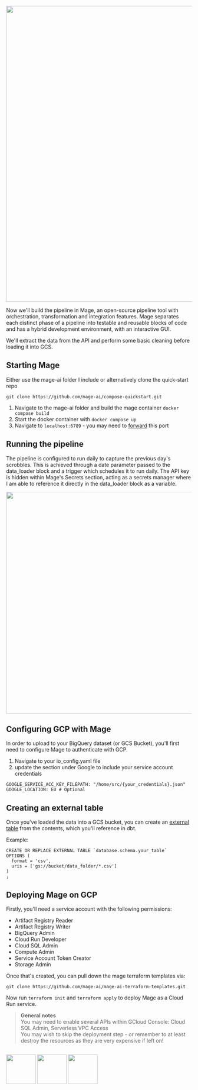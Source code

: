 <p align="center">
 <picture>
 <img src="https://github.com/jackv-murray/lastfm_scrobble_analysis/blob/main/assets/section%204.png" width="800">
 </picture>
 </p>

Now we'll build the pipeline in Mage, an open-source pipeline tool with orchestration, transformation and integration features. Mage separates each distinct phase of a pipeline into testable and reusable blocks of code and has a hybrid development environment, with an interactive GUI. 

We'll extract the data from the API and perform some basic cleaning before loading it into GCS.

## Starting Mage

Either use the mage-ai folder I include or alternatively clone the quick-start repo

```git clone https://github.com/mage-ai/compose-quickstart.git```

1. Navigate to the mage-ai folder and build the mage container ```docker compose build```
2. Start the docker container with ```docker compose up```
3. Navigate to ```localhost:6789``` - you may need to [forward](https://code.visualstudio.com/docs/remote/ssh) this port

## Running the pipeline

The pipeline is configured to run daily to capture the previous day's scrobbles. This is achieved through a date parameter passed to the data_loader block and a trigger which schedules it to run daily. The API key is hidden within Mage's Secrets section,
acting as a secrets manager where I am able to reference it directly in the data_loader block as a variable. 

<p align="center">
 <picture>
 <img src="https://github.com/jackv-murray/lastfm-scrobble-analysis/assets/102922713/4c654188-f61a-4643-a293-443cdde929d6" width="600">
 </picture>
 </p>


 

## Configuring GCP with Mage

In order to upload to your BigQuery dataset (or GCS Bucket), you'll first need to configure Mage to authenticate with GCP. 
1. Navigate to your io_config.yaml file
2. update the section under Google to include your service account credentials


```
GOOGLE_SERVICE_ACC_KEY_FILEPATH: "/home/src/{your_credentials}.json"
GOOGLE_LOCATION: EU # Optional
```

## Creating an external table

Once you've loaded the data into a GCS bucket, you can create an [external table](https://cloud.google.com/bigquery/docs/external-tables) from the contents, which you'll reference in dbt.

Example:
```
CREATE OR REPLACE EXTERNAL TABLE `database.schema.your_table`
OPTIONS (
  format = 'csv',
  uris = ['gs://bucket/data_folder/*.csv']
)
;
```


## Deploying Mage on GCP 
Firstly, you'll need a service account with the following permissions:
* Artifact Registry Reader
* Artifact Registry Writer
* BigQuery Admin
* Cloud Run Developer
* Cloud SQL Admin
* Compute Admin
* Service Account Token Creator
* Storage Admin

Once that's created, you can pull down the mage terraform templates via:

```git clone https://github.com/mage-ai/mage-ai-terraform-templates.git```

Now run `terraform init` and `terraform apply` to deploy Mage as a Cloud Run service.

> **General notes**  <br/>
>  You may need to enable several APIs within GCloud Console: Cloud SQL Admin, Serverless VPC Access <br/>
>  You may wish to skip the deployment step - or remember to at least destroy the resources as they are very expensive if left on! <br/>






## 
[<img src="https://github.com/jackv-murray/lastfm_scrobble_analysis/blob/main/assets/back.png" width="80">](https://github.com/jackv-murray/lastfm_scrobble_analysis/blob/main/reproducibility/lastfm_api.md)
[<img src="https://github.com/jackv-murray/lastfm_scrobble_analysis/blob/main/assets/home.png" width="80">](https://github.com/jackv-murray/lastfm_scrobble_analysis)
[<img src="https://github.com/jackv-murray/lastfm_scrobble_analysis/blob/main/assets/next.png" width="80">](https://github.com/jackv-murray/lastfm_scrobble_analysis)
